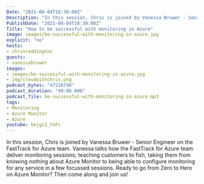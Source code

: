 ```yaml
---
Date: "2021-08-04T18:30:00Z"
Description: "In this session, Chris is joined by Vanessa Bruwer - Senior Engineer on the FastTrack for Azure team. Vanessa talks how the FastTrack for Azure team deliver monitoring sessions; teaching customers to fish, taking them from knowing nothing about Azure Monitor to being able to configure monitoring for any service in a few focussed sessions. Ready to go from Zero to Hero on Azure Monitor? Then come along and join us!"
PublishDate: "2021-08-04T18:30:00Z"
Title: "How to be successful with monitoring in Azure"
image: images/be-successful-with-monitoring-in-azure.jpg
explicit: "no"
hosts:
- chrisreddington
guests:
- vanessabruwer
images:
- images/be-successful-with-monitoring-in-azure.jpg
- img/cloudwithchris.png
podcast_bytes: "47216790"
podcast_duration: "49:06.000"
podcast_file: be-successful-with-monitoring-in-azure.mp3
tags:
- Monitoring
- Azure Monitor
- Azure
youtube: kejgiZ_tGFc
---
```

In this session, Chris is joined by Vanessa Bruwer - Senior Engineer on the FastTrack for Azure team. Vanessa talks how the FastTrack for Azure team deliver monitoring sessions; teaching customers to fish, taking them from knowing nothing about Azure Monitor to being able to configure monitoring for any service in a few focussed sessions. Ready to go from Zero to Hero on Azure Monitor? Then come along and join us!
